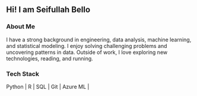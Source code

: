 ## Hi! I am Seifullah Bello

### About Me
I have a strong background in engineering, data analysis, machine learning, and statistical modeling. I enjoy solving challenging problems and uncovering patterns in data. Outside of work, I love exploring new technologies, reading, and running.

### Tech Stack
Python | R | SQL | Git | Azure ML |
